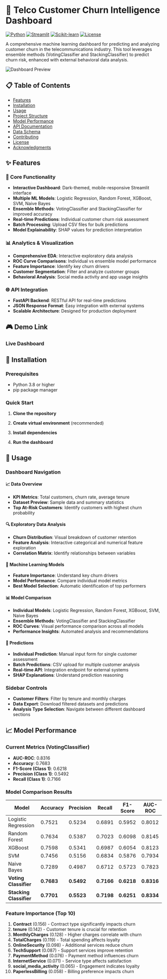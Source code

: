 # 🚀 Telco Customer Churn Intelligence Dashboard

[![Python](https://img.shields.io/badge/Python-3.8%2B-blue)](https://www.python.org/)
[![Streamlit](https://img.shields.io/badge/Streamlit-1.29.0-red)](https://streamlit.io/)
[![Scikit-learn](https://img.shields.io/badge/Scikit--learn-1.3.2-orange)](https://scikit-learn.org/)
[![License](https://img.shields.io/badge/License-MIT-green)](LICENSE)

A comprehensive machine learning dashboard for predicting and analyzing customer churn in the telecommunications industry. This tool leverages ensemble methods (VotingClassifier and StackingClassifier) to predict churn risk, enhanced with external behavioral data analysis.

![Dashboard Preview](https://via.placeholder.com/800x400/0e1117/FF6F61?text=Telco+Churn+Dashboard)

## 📋 Table of Contents

- [Features](#-features)
- [Installation](#-installation)
- [Usage](#-usage)
- [Project Structure](#-project-structure)
- [Model Performance](#-model-performance)
- [API Documentation](#-api-documentation)
- [Data Schema](#-data-schema)
- [Contributing](#-contributing)
- [License](#-license)
- [Acknowledgments](#-acknowledgments)

## ✨ Features

### 🎯 Core Functionality
- **Interactive Dashboard**: Dark-themed, mobile-responsive Streamlit interface
- **Multiple ML Models**: Logistic Regression, Random Forest, XGBoost, SVM, Naive Bayes
- **Ensemble Methods**: VotingClassifier and StackingClassifier for improved accuracy
- **Real-time Predictions**: Individual customer churn risk assessment
- **Batch Processing**: Upload CSV files for bulk predictions
- **Model Explainability**: SHAP values for prediction interpretation

### 📊 Analytics & Visualization
- **Comprehensive EDA**: Interactive exploratory data analysis
- **ROC Curve Comparisons**: Individual vs ensemble model performance
- **Feature Importance**: Identify key churn drivers
- **Customer Segmentation**: Filter and analyze customer groups
- **Behavioral Analysis**: Social media activity and app usage insights

### 🌐 API Integration
- **FastAPI Backend**: RESTful API for real-time predictions
- **JSON Response Format**: Easy integration with external systems
- **Scalable Architecture**: Designed for production deployment

## 🎮 Demo Link 



### Live Dashboard




## 🚀 Installation

### Prerequisites
- Python 3.8 or higher
- pip package manager

### Quick Start
1. **Clone the repository**

2. **Create virtual environment** (recommended)

3. **Install dependencies**

4. **Run the dashboard**


## 📖 Usage

### Dashboard Navigation

#### 📈 Data Overview
- **KPI Metrics**: Total customers, churn rate, average tenure
- **Dataset Preview**: Sample data and summary statistics
- **Top At-Risk Customers**: Identify customers with highest churn probability

#### 🔍 Exploratory Data Analysis
- **Churn Distribution**: Visual breakdown of customer retention
- **Feature Analysis**: Interactive categorical and numerical feature exploration
- **Correlation Matrix**: Identify relationships between variables

#### 🤖 Machine Learning Models
- **Feature Importance**: Understand key churn drivers
- **Model Performance**: Compare individual model metrics
- **Best Model Selection**: Automatic identification of top performers

#### 📊 Model Comparison
- **Individual Models**: Logistic Regression, Random Forest, XGBoost, SVM, Naive Bayes
- **Ensemble Methods**: VotingClassifier and StackingClassifier
- **ROC Curves**: Visual performance comparison across all models
- **Performance Insights**: Automated analysis and recommendations

#### 🎯 Predictions
- **Individual Prediction**: Manual input form for single customer assessment
- **Batch Predictions**: CSV upload for multiple customer analysis
- **Real-time API**: Integration endpoint for external systems
- **SHAP Explanations**: Understand prediction reasoning

### Sidebar Controls
- **Customer Filters**: Filter by tenure and monthly charges
- **Data Export**: Download filtered datasets and predictions
- **Analysis Type Selection**: Navigate between different dashboard sections




## 📈 Model Performance

### Current Metrics (VotingClassifier)
- **AUC-ROC**: 0.8316
- **Accuracy**: 0.7683
- **F1-Score (Class 1)**: 0.6218
- **Precision (Class 1)**: 0.5492
- **Recall (Class 1)**: 0.7166

### Model Comparison Results
| Model | Accuracy | Precision | Recall | F1-Score | AUC-ROC |
|-------|----------|-----------|--------|----------|---------|
| Logistic Regression | 0.7521 | 0.5234 | 0.6891 | 0.5952 | 0.8012 |
| Random Forest | 0.7634 | 0.5387 | 0.7023 | 0.6098 | 0.8145 |
| XGBoost | 0.7598 | 0.5341 | 0.6987 | 0.6054 | 0.8123 |
| SVM | 0.7456 | 0.5156 | 0.6834 | 0.5876 | 0.7934 |
| Naive Bayes | 0.7289 | 0.4987 | 0.6712 | 0.5723 | 0.7823 |
| **Voting Classifier** | **0.7683** | **0.5492** | **0.7166** | **0.6218** | **0.8316** |
| **Stacking Classifier** | **0.7701** | **0.5523** | **0.7198** | **0.6251** | **0.8334** |

### Feature Importance (Top 10)
1. **Contract** (0.156) - Contract type significantly impacts churn
2. **tenure** (0.142) - Customer tenure is crucial for retention
3. **MonthlyCharges** (0.128) - Higher charges correlate with churn
4. **TotalCharges** (0.119) - Total spending affects loyalty
5. **OnlineSecurity** (0.098) - Additional services reduce churn
6. **TechSupport** (0.087) - Support services improve retention
7. **PaymentMethod** (0.076) - Payment method influences churn
8. **InternetService** (0.071) - Service type affects satisfaction
9. **social_media_activity** (0.065) - Engagement indicates loyalty
10. **PaperlessBilling** (0.058) - Billing preference impacts churn


